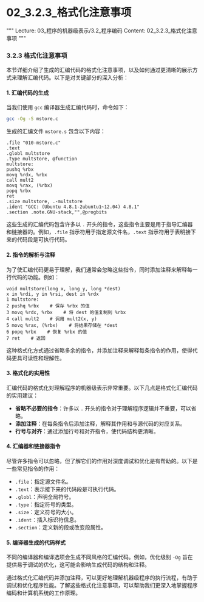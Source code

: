 # 02_3.2.3_格式化注意事项

"""
Lecture: 03_程序的机器级表示/3.2_程序编码
Content: 02_3.2.3_格式化注意事项
"""

### 3.2.3 格式化注意事项

本节详细介绍了生成的汇编代码的格式化注意事项，以及如何通过更清晰的展示方式来理解汇编代码。以下是对关键部分的深入分析：

#### 1. 汇编代码的生成

当我们使用 `gcc` 编译器生成汇编代码时，命令如下：

```sh
gcc -Og -S mstore.c
```

生成的汇编文件 `mstore.s` 包含以下内容：

```assembly
.file "010-mstore.c"
.text
.globl multstore
.type multstore, @function
multstore:
pushq %rbx
movq %rdx, %rbx
call mult2
movq %rax, (%rbx)
popq %rbx
ret
.size multstore, .-multstore
.ident "GCC: (Ubuntu 4.8.1-2ubuntu1~12.04) 4.8.1"
.section .note.GNU-stack,"",@progbits
```

这些生成的汇编代码包含许多以 `.` 开头的指令，这些指令主要是用于指导汇编器和链接器的。例如，`.file` 指示符用于指定源文件名，`.text` 指示符用于表明接下来的代码段是可执行代码。

#### 2. 指令的解析与注释

为了使汇编代码更易于理解，我们通常会忽略这些指令，同时添加注释来解释每一行代码的功能。例如：

```assembly
void multstore(long x, long y, long *dest)
x in %rdi, y in %rsi, dest in %rdx
1 multstore:
2 pushq %rbx    # 保存 %rbx 的值
3 movq %rdx, %rbx    # 将 dest 的值复制到 %rbx
4 call mult2    # 调用 mult2(x, y)
5 movq %rax, (%rbx)    # 将结果存储在 *dest
6 popq %rbx    # 恢复 %rbx 的值
7 ret    # 返回
```

这种格式化方式通过省略多余的指令，并添加注释来解释每条指令的作用，使得代码更具可读性和理解性。

#### 3. 格式化的实用性

汇编代码的格式化对理解程序的机器级表示非常重要。以下几点是格式化汇编代码的实用建议：

- **省略不必要的指令**：许多以 `.` 开头的指令对于理解程序逻辑并不重要，可以省略。
- **添加注释**：在每条指令后添加注释，解释其作用和与源代码的对应关系。
- **行号与对齐**：通过添加行号和对齐指令，使代码结构更清晰。

#### 4. 汇编器和链接器指令

尽管许多指令可以忽略，但了解它们的作用对深度调试和优化是有帮助的。以下是一些常见指令的作用：

- `.file`：指定源文件名。
- `.text`：表示接下来的代码段是可执行代码。
- `.globl`：声明全局符号。
- `.type`：指定符号的类型。
- `.size`：定义符号的大小。
- `.ident`：插入标识符信息。
- `.section`：定义新的段或改变段属性。

#### 5. 编译器生成的代码样式

不同的编译器和编译选项会生成不同风格的汇编代码。例如，优化级别 `-Og` 旨在提供易于调试的优化，这可能会影响生成代码的结构和注释。

通过格式化汇编代码并添加注释，可以更好地理解机器级程序的执行流程，有助于调试和优化程序性能。了解这些格式化注意事项，可以帮助我们更深入地掌握程序编码和计算机系统的工作原理。